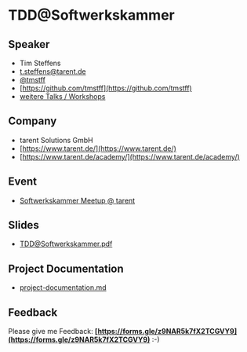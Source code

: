 # TDD@Softwerkskammer

## Speaker

* Tim Steffens
* [t.steffens@tarent.de](mailto:t.steffens@tarent.de)
* [@tmstff](https://twitter.com/tmstff)
* [https://github.com/tmstff](https://github.com/tmstff)
* [weitere Talks / Workshops](https://tmstff.github.io/talks/)

## Company

* tarent Solutions GmbH
* [https://www.tarent.de/](https://www.tarent.de/)
* [https://www.tarent.de/academy/](https://www.tarent.de/academy/)

## Event

* [Softwerkskammer Meetup @ tarent](https://www.meetup.com/de-DE/Softwerkskammer-Koln/events/264295289/)

## Slides

* [TDD@Softwerkskammer.pdf](TDD@Softwerkskammer.pdf)

## Project Documentation

* [project-documentation.md](project-documentation.md)

## Feedback

Please give me Feedback: **[https://forms.gle/z9NAR5k7fX2TCGVY9](https://forms.gle/z9NAR5k7fX2TCGVY9)** :-)